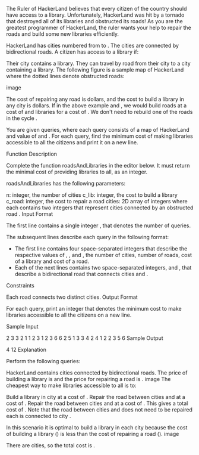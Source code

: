 The Ruler of HackerLand believes that every citizen of the country should have access to a library. Unfortunately, HackerLand was hit by a tornado that destroyed all of its libraries and obstructed its roads! As you are the greatest programmer of HackerLand, the ruler wants your help to repair the roads and build some new libraries efficiently.

HackerLand has  cities numbered from  to . The cities are connected by  bidirectional roads. A citizen has access to a library if:

Their city contains a library.
They can travel by road from their city to a city containing a library.
The following figure is a sample map of HackerLand where the dotted lines denote obstructed roads:

image

The cost of repairing any road is  dollars, and the cost to build a library in any city is  dollars. If in the above example  and , we would build  roads at a cost of  and  libraries for a cost of . We don't need to rebuild one of the roads in the cycle .

You are given  queries, where each query consists of a map of HackerLand and value of  and . For each query, find the minimum cost of making libraries accessible to all the citizens and print it on a new line.

Function Description

Complete the function roadsAndLibraries in the editor below. It must return the minimal cost of providing libraries to all, as an integer.

roadsAndLibraries has the following parameters:

n: integer, the number of cities
c_lib: integer, the cost to build a library
c_road: integer, the cost to repair a road
cities: 2D array of integers where each  contains two integers that represent cities connected by an obstructed road .
Input Format

The first line contains a single integer , that denotes the number of queries.

The subsequent lines describe each query in the following format:
- The first line contains four space-separated integers that describe the respective values of , ,  and , the number of cities, number of roads, cost of a library and cost of a road.
- Each of the next  lines contains two space-separated integers,  and , that describe a bidirectional road that connects cities  and .

Constraints

Each road connects two distinct cities.
Output Format

For each query, print an integer that denotes the minimum cost to make libraries accessible to all the citizens on a new line.

Sample Input

2
3 3 2 1
1 2
3 1
2 3
6 6 2 5
1 3
3 4
2 4
1 2
2 3
5 6
Sample Output

4
12
Explanation

Perform the following  queries:

HackerLand contains  cities connected by  bidirectional roads. The price of building a library is  and the price for repairing a road is .
image
The cheapest way to make libraries accessible to all is to:

Build a library in city  at a cost of .
Repair the road between cities  and  at a cost of .
Repair the road between cities  and  at a cost of .
This gives a total cost of . Note that the road between cities  and  does not need to be repaired each is connected to city .

In this scenario it is optimal to build a library in each city because the cost of building a library () is less than the cost of repairing a road ().
image

There are  cities, so the total cost is .

